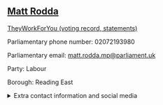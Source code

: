## <a href="https://members.parliament.uk/member/4654/contact">Matt Rodda</a>

<a href="https://www.theyworkforyou.com/mp/25691/matt_rodda/reading_east">TheyWorkForYou (voting record, statements)</a> 

Parliamentary phone number: 02072193980 

Parliamentary email: matt.rodda.mp@parliament.uk 

Party: Labour 

Borough: Reading East 

<details><summary>Extra contact information and social media</summary> 
<li>Website:</li>
<li>Twitter:</li>
<li>Constituency office phone number: 01184661252</li>
<li>Constituency office email: mattroddampcasework@parliament.uk</li>
<li>Facebook:</li>
<li>Instagram:</li>
<li>Youtube:</li>
<li>Linkedin:</li>
<li>Government department phone number:</li>
<li>Government department email:</li>
<li>Threads:</li>
<li>Party office phone number:</li>
<li>Party office email:</li>
<li>Tiktok:</li>
</details>